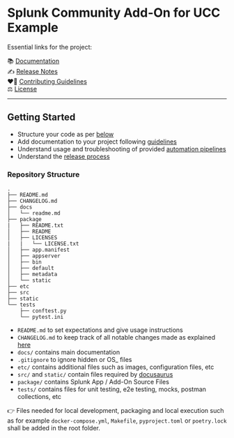 # Splunk Community Add-On for UCC Example

Essential links for the project:

:books: [Documentation](./docs/readme.md)<br/>
:writing_hand: [Release Notes](./CHANGELOG.md)<br/>
:heart_on_fire: [Contributing Guidelines](https://github.com/splunk-platform-apps/.github/.github/CONTRIBUTING.md)<br/>
:balance_scale: [License](./LICENSE)

---

## Getting Started
* Structure your code as per [below](#repository-structure)
* Add documentation to your project following [guidelines](https://github.com/splunk-platform-apps/.github/blob/main/documentation/DEV_GUIDELINES.md)
* Understand usage and troubleshooting of provided [automation pipelines](https://github.com/splunk-platform-apps/.github/blob/main/.github/CONTRIBUTING.md)
* Understand the [release process](https://github.com/splunk-platform-apps/.github/blob/main/.github/CONTRIBUTING.md#code-release)

### Repository Structure
```
.
├── README.md
├── CHANGELOG.md
├── docs
│   └── readme.md
├── package
|   ├── README.txt
│   ├── README
│   ├── LICENSES
|   |   └── LICENSE.txt
│   ├── app.manifest
│   ├── appserver
│   ├── bin
│   ├── default
│   ├── metadata
│   └── static
├── etc
├── src
├── static
└── tests
    ├── conftest.py
    └── pytest.ini
```

* `README.md` to set expectations and give usage instructions
* `CHANGELOG.md` to keep track of all notable changes made as explained [here](https://github.com/splunk-platform-apps/.github/blob/main/.github/DEV_WORKFLOW.md#changelog)
* `docs/` contains main documentation
* `.gitignore` to ignore hidden or OS_ files
* `etc/` contains additional files such as images, configuration files, etc
* `src/` and `static/` contain files required by [docusaurus](https://github.com/splunk-platform-apps/.github/blob/main/documentation/DEV_GUIDELINES.md)
* `package/` contains Splunk App / Add-On Source Files
* `tests/` contains files for unit testing, e2e testing, mocks, postman collections, etc

:point_right: Files needed for local development, packaging and local execution such as for example `docker-compose.yml`, `Makefile`, `pyproject.toml` or `poetry.lock` shall be added in the root folder.
